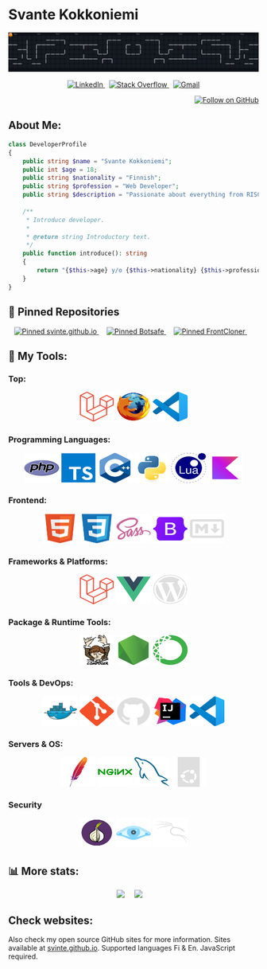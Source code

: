 # Svante Kokkoniemi


<p align="center">
  <picture>
    <source media="(prefers-color-scheme: light)" srcset="https://raw.githubusercontent.com/Svinte/Svinte/output/pacman-contribution-graph.svg" />
    <source media="(prefers-color-scheme: dark)" srcset="https://raw.githubusercontent.com/Svinte/Svinte/output/pacman-contribution-graph-dark.svg" />
    <img alt="pacman contribution graph" src="https://raw.githubusercontent.com/Svinte/Svinte/output/pacman-contribution-graph-dark.svg" />
  </picture>
</p>

<p align="center">
  <a href="https://linked.in/svante-kokkoniemi">
    <img src="https://raw.githubusercontent.com/maurodesouza/profile-readme-generator/master/src/assets/icons/social/linkedin/default.svg" height="28" width="50" alt="LinkedIn" />
  </a>
  &nbsp;
  <a href="https://stackoverflow.com/users/22561154/">
    <img src="https://raw.githubusercontent.com/maurodesouza/profile-readme-generator/master/src/assets/icons/social/stackoverflow/default.svg" height="28" width="50" alt="Stack Overflow" />
  </a>
  &nbsp;
  <a href="mailto:kokkoniemisvante@gmail.com">
    <img src="https://raw.githubusercontent.com/maurodesouza/profile-readme-generator/master/src/assets/icons/social/gmail/default.svg" height="28" width="50" alt="Gmail" />
  </a>
</p>

<p align="right">
  <a href="https://github.com/Svinte">
    <img height="28" src="https://img.shields.io/github/followers/Svinte?label=Follow" alt="Follow on GitHub" />
  </a>
</p>


## About Me:

```php
class DeveloperProfile
{
    public string $name = "Svante Kokkoniemi";
    public int $age = 18;
    public string $nationality = "Finnish";
    public string $profession = "Web Developer";
    public string $description = "Passionate about everything from RISC to Quantum Computers";

    /**
     * Introduce developer.
     *
     * @return string Introductory text.
     */
    public function introduce(): string
    {
        return "{$this->age} y/o {$this->nationality} {$this->profession} | {$this->description}";
    }
}
```


## 📌 Pinned Repositories

<p align="center">
  <a href="https://github.com/Svinte/svinte.github.io">
    <img src="https://github-readme-stats.vercel.app/api/pin/?username=Svinte&repo=svinte.github.io&theme=transparent&border_color=2e353c" alt="Pinned svinte.github.io" />
  </a>
  &nbsp;
  &nbsp;
  <a href="https://github.com/Svinte/Botsafe">
    <img src="https://github-readme-stats.vercel.app/api/pin/?username=Svinte&repo=Botsafe&theme=transparent&border_color=2e353c" alt="Pinned Botsafe" />
  </a>
  &nbsp;
  &nbsp;
  <a href="https://github.com/Svinte/FrontCloner">
    <img src="https://github-readme-stats.vercel.app/api/pin/?username=Svinte&repo=FrontCloner&theme=transparent&border_color=2e353c" alt="Pinned FrontCloner" />
  </a>
  &nbsp;
  &nbsp;
</p>


## 🔧 My Tools:

### Top:

<p align="center">
  <img src="./assets/icons/laravel.svg" height="60" width="70" alt="Laravel" />
  <img src="./assets/icons/firefox.svg" height="60" width="70" alt="Firefox" />
  <img src="./assets/icons/vscode.svg" height="60" width="70" alt="VSCode" />
</p>

### Programming Languages:

<p align="center">
  <img src="./assets/icons/php.svg" height="60" width="70" alt="PHP" />
  <img src="./assets/icons/typescript.svg" height="60" width="70" alt="TypeScript" />
  <img src="./assets/icons/cpp.svg" height="60" width="70" alt="C++" />
  <img src="./assets/icons/python.svg" height="60" width="70" alt="Python" />
  <img src="./assets/icons/lua.svg" height="60" width="70" alt="Lua" />
  <img src="./assets/icons/kotlin.svg" height="60" width="70" alt="Kotlin" />
</p>

### Frontend:

<p align="center">
  <img src="./assets/icons/html5.svg" height="60" width="70" alt="HTML5" />
  <img src="./assets/icons/css3.svg" height="60" width="70" alt="CSS3" />
  <img src="./assets/icons/sass.svg" height="60" width="70" alt="Sass" />
  <img src="./assets/icons/bootstrap.svg" height="60" width="70" alt="Bootstrap" />
  <img src="./assets/icons/markdown.svg" height="60" width="70" alt="Markdown" />
</p>

### Frameworks & Platforms:

<p align="center">
  <img src="./assets/icons/laravel.svg" height="60" width="70" alt="Laravel" />
  <img src="./assets/icons/vuejs.svg" height="60" width="70" alt="Vue.js" />
  <img src="./assets/icons/wordpress.svg" height="60" width="70" alt="WordPress" />
</p>

### Package & Runtime Tools:

<p align="center">
  <img src="./assets/icons/composer.svg" height="60" width="70" alt="Composer" />
  <img src="./assets/icons/nodejs.svg" height="60" width="70" alt="Node.js" />
  <img src="./assets/icons/anaconda.svg" height="60" width="70" alt="Anaconda" />
</p>

### Tools & DevOps:

<p align="center">
  <img src="./assets/icons/docker.svg" height="60" width="70" alt="Docker" />
  <img src="./assets/icons/git.svg" height="60" width="70" alt="Git" />
  <img src="./assets/icons/github.svg" height="60" width="70" alt="GitHub" />
  <img src="./assets/icons/intellij.svg" height="60" width="70" alt="IntelliJ" />
  <img src="./assets/icons/vscode.svg" height="60" width="70" alt="VSCode" />
</p>

### Servers & OS:

<p align="center">
  <img src="./assets/icons/apache.svg" height="60" width="70" alt="Apache" />
  <img src="./assets/icons/nginx.svg" height="60" width="70" alt="Nginx" />
  <img src="./assets/icons/mysql.svg" height="60" width="70" alt="MySQL" />
  <img src="./assets/icons/ubuntu.svg" height="60" width="70" alt="Ubuntu" />
</p>

### Security

<p align="center">
  <img src="./assets/icons/tor.svg" height="60" width="70" alt="Tor" />
  <img src="./assets/icons/nmap.svg" height="60" width="70" alt="Nmap" />
  <img src="./assets/icons/kali.svg" height="60" width="70" alt="Kali Linux" />
</p>

## 📊 More stats:

<p align="center">
  <img src="https://github-readme-stats.vercel.app/api?username=svinte&show_icons=true&theme=transparent&border_color=2e353c&custom_title=GitHub Stats">
  &nbsp;
  &nbsp;
  <img src="https://github-readme-stats.vercel.app/api/top-langs/?username=svinte&layout=donut&langs_count=5&theme=transparent&hide_progress=false&hide=html&border_color=2e353c">
  &nbsp;
  &nbsp;
</p>

## Check websites:
Also check my open source GitHub sites for more information. Sites available at [svinte.github.io](https://svinte.github.io). Supported languages Fi & En. JavaScript required.